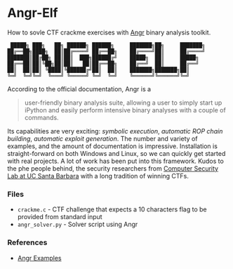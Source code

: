 # Angr-Elf

How to sovle CTF crackme exercises with [Angr](https://docs.angr.io/) binary analysis toolkit. 

```
 █████╗ ███╗   ██╗ ██████╗ ██████╗     ███████╗██╗     ███████╗
██╔══██╗████╗  ██║██╔════╝ ██╔══██╗    ██╔════╝██║     ██╔════╝
███████║██╔██╗ ██║██║  ███╗██████╔╝    █████╗  ██║     █████╗  
██╔══██║██║╚██╗██║██║   ██║██╔══██╗    ██╔══╝  ██║     ██╔══╝  
██║  ██║██║ ╚████║╚██████╔╝██║  ██║    ███████╗███████╗██║     
╚═╝  ╚═╝╚═╝  ╚═══╝ ╚═════╝ ╚═╝  ╚═╝    ╚══════╝╚══════╝╚═╝     
 ```

According to the official documentation, Angr is a

> user-friendly binary analysis suite, allowing a user to simply start up iPython and easily perform intensive binary analyses with a couple of commands. 

Its capabilities are very exciting: _symbolic execution_, _automatic ROP chain building_, _automatic exploit generation_. The number and variety of examples, and the amount of documentation is impressive. Installation is straight-forward on both Windows and Linux, so we can quickly get started with real projects. A lot of work has been put into this framework. Kudos to the phe people behind, the security researchers from [Computer Security Lab at UC Santa Barbara](http://seclab.cs.ucsb.edu/) with a long tradition of winning CTFs. 

### Files

* ```crackme.c``` - CTF challenge that expects a 10 characters flag to be provided from standard input
* ```angr_solver.py``` - Solver script using Angr

### References
* [Angr Examples](https://docs.angr.io/examples)
